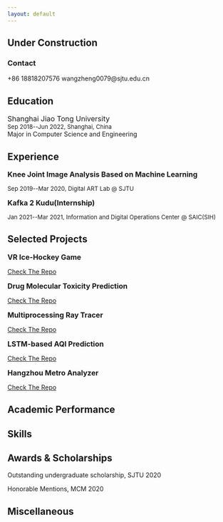 ```yaml
---
layout: default
---
```


## Under Construction

### Contact
<html>
  <head>
    <!-- Place your kit's code here -->
    <script src="https://kit.fontawesome.com/8a9acc9a7b.js" crossorigin="anonymous"></script>
  </head>

  <body>
    <!-- Ready to use Font Awesome. Activate interlock. Dynotherms - connected. Infracells - up. Icons are go! -->
    <i class="fas fa-mobile"></i> +86 18818207576
  </body>
  
  <body>
    <!-- Ready to use Font Awesome. Activate interlock. Dynotherms - connected. Infracells - up. Icons are go! -->
    <i class="fas fa-envelope"></i> wangzheng0079@sjtu.edu.cn
  </body>
  
  
</html>


## Education

<font size=3>Shanghai Jiao Tong University</font></br>
<font size=2>Sep 2018--Jun 2022, Shanghai, China</font></br>
Major in Computer Science and Engineering

## Experience

**<font size=3>Knee Joint Image Analysis Based on Machine Learning</font>**

<font size=2>Sep 2019--Mar 2020, Digital ART Lab @ SJTU</font>

**<font size=3>Kafka 2 Kudu(Internship)</font>**

<font size=2>Jan 2021--Mar 2021, Information and Digital Operations Center @ SAIC(SIH)</font>

## Selected Projects

**<font size=3>VR Ice-Hockey Game</font>**

[Check The Repo](https://github.com/PeiyuChen1005/VR-IceHockey)

**<font size=3>Drug Molecular Toxicity Prediction</font>**

[Check The Repo](https://github.com/PeiyuChen1005/Toxicity-Prediction-GCN)

**<font size=3>Multiprocessing Ray Tracer</font>**

[Check The Repo](https://github.com/PeiyuChen1005/Multi-RT)

**<font size=3>LSTM-based AQI Prediction</font>**

[Check The Repo](https://github.com/PeiyuChen1005/lstm-AQI-prediction)

**<font size=3>Hangzhou Metro Analyzer</font>**

[Check The Repo](https://github.com/PeiyuChen1005/SJTU-Principles-and-Practice-of-Problem-Solving-2019Fall)

## Academic Performance


## Skills


## Awards & Scholarships

Outstanding undergraduate scholarship, SJTU	2020

Honorable Mentions, MCM 2020

## Miscellaneous

